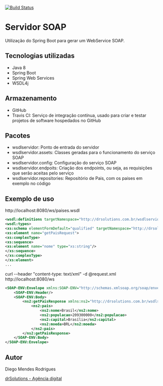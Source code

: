 [![Build Status](https://travis-ci.org/diegomrodrigues/wsdl-servidor.svg?branch=master)](https://travis-ci.org/diegomrodrigues/wsdl-servidor)

# Servidor SOAP
Utilização do Spring Boot para gerar um WebService SOAP.  
  
  
## Tecnologias utilizadas
* Java 8  
* Spring Boot  
* Spring Web Services
* WSDL4j  
  
  
## Armazenamento
* GitHub  
* Travis CI: Serviço de integração contínua, usado para criar e testar projetos de software hospedados no GitHub  
  
  
## Pacotes
* wsdlservidor: Ponto de entrada do servidor
* wsdlservidor.assets: Classes geradas para o funcionamento do serviço SOAP
* wsdlservidor.config: Configuração do serviço SOAP
* wsdlservidor.endpoits: Criação dos endpoints, ou seja, as requisições que serão aceitas pelo serviço
* wsdlservidor.repositories: Repositório de Pais, com os paises em exemplo no código

## Exemplo de uso
  
http://localhost:8080/ws/paises.wsdl

```xml
<wsdl:definitions targetNamespace="http://drsolutions.com.br/wsdlservidor/assets">
<wsdl:types>
<xs:schema elementFormDefault="qualified" targetNamespace="http://drsolutions.com.br/wsdlservidor/assets">
<xs:element name="getPaisRequest">
<xs:complexType>
<xs:sequence>
<xs:element name="nome" type="xs:string"/>
</xs:sequence>
</xs:complexType>
</xs:element>
...

```
  
  
curl --header "content-type: text/xml" -d @request.xml http://localhost:8080/ws

```xml
<SOAP-ENV:Envelope xmlns:SOAP-ENV="http://schemas.xmlsoap.org/soap/envelope/">
	<SOAP-ENV:Header/>
	<SOAP-ENV:Body>
		<ns2:getPaisResponse xmlns:ns2="http://drsolutions.com.br/wsdlservidor/assets">
			<ns2:pais>
				<ns2:nome>Brasil</ns2:nome>
				<ns2:populacao>209300000</ns2:populacao>
				<ns2:capital>Brasília</ns2:capital>
				<ns2:moeda>BRL</ns2:moeda>
			</ns2:pais>
		</ns2:getPaisResponse>
	</SOAP-ENV:Body>
</SOAP-ENV:Envelope>
```
  
## Autor
Diego Mendes Rodrigues  
  
[drSolutions - Agência digital](https://www.drsolutions.com.br)